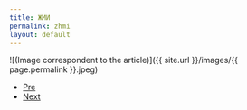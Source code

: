 ```yaml
---
title: ЖМИ
permalink: zhmi
layout: default
---
```



![(Image correspondent to the article)]({{ site.url }}/images/{{ page.permalink }}.jpeg)


+ [Pre](xxxx)
+ [Next](xxxx)
